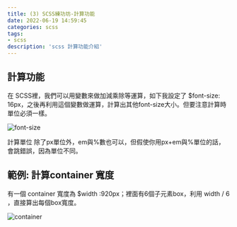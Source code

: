 ```yaml
---
title: (3) SCSS練功坊-計算功能
date: 2022-06-19 14:59:45
categories: scss
tags: 
- scss
description: 'scss 計算功能介紹'
---
```


## 計算功能

在 SCSS裡，我們可以用變數來做加減乘除等運算，如下我設定了 $font-size: 16px，之後再利用這個變數做運算，計算出其他font-size大小。但要注意計算時單位必須一樣。

![font-size](https://miro.medium.com/max/1028/1*n0VDI1urUorAt3oPPs4YXA.png)

計算單位 除了px單位外，em與%數也可以，但假使你用px+em與%單位的話，會跳錯誤，因為單位不同。

## 範例: 計算container 寬度

有一個 container 寬度為 $width :920px；裡面有6個子元素box，利用 width / 6 ，直接算出每個box寬度。

![container](https://miro.medium.com/max/842/1*EzxbD-ztoCWUm-wqE3OVLA.png)





